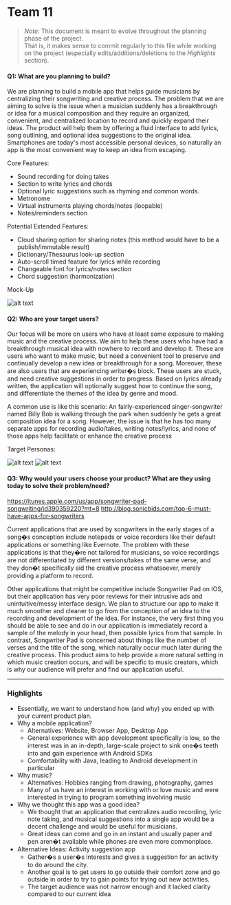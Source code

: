 # Team 11

 > _Note:_ This document is meant to evolve throughout the planning phase of the project.    
 > That is, it makes sense to commit regularly to this file while working on the project (especially edits/additions/deletions to the _Highlights_ section).

#### Q1: What are you planning to build?

We are planning to build a mobile app that helps guide musicians by centralizing their songwriting and creative process. The problem that we are aiming to solve is the issue when a musician suddenly has a breakthrough or idea for a musical composition and they require an organized, convenient, and centralized location to record and quickly expand their ideas. The product will help them by offering a fluid interface to add lyrics, song outlining, and optional idea suggestions to the original idea. Smartphones are today's most accessible personal devices, so naturally an app is the most convenient way to keep an idea from escaping.

Core Features:
* Sound recording for doing takes
* Section to write lyrics and chords
* Optional lyric suggestions such as rhyming and common words. 
* Metronome
* Virtual instruments playing chords/notes (loopable)
* Notes/reminders section

Potential Extended Features:
* Cloud sharing option for sharing notes (this method would have to be a publish/immutable result)
* Dictionary/Thesaurus look-up section
* Auto-scroll timed feature for lyrics while recording
* Changeable font for lyrics/notes section
* Chord suggestion (harmonization)

Mock-Up

![alt text](https://github.com/csc301-winter-2018/project-team-11/blob/master/images/Mock-Up.png)

#### Q2: Who are your target users?


Our focus will be more on users who have at least some exposure to making music and the creative process. We aim to help these users who have had a breakthrough musical idea with nowhere to record and develop it. These are users who want to make music, but need a convenient tool to preserve and continually develop a new idea or breakthrough for a song. Moreover, these are also users that are experiencing writer�s block. These users are stuck, and need creative suggestions in order to progress. Based on lyrics already written, the application will optionally suggest how to continue the song, and differentiate the themes of the idea by genre and mood.

A common use is like this scenario: An fairly-experienced singer-songwriter named Billy Bob is walking through the park when suddenly he gets a great composition idea for a song. However, the issue is that he has too many separate apps for recording audio/takes, writing notes/lyrics, and none of those apps help facilitate or enhance the creative process 

Target Personas:

![alt text](https://raw.githubusercontent.com/csc301-winter-2018/project-team-11/master/images/Annoyed_Prodigy.png?token=AZRHLPmKdrqUrCqIwI1UEqproOeBiiXmks5ah3vNwA%3D%3D)
![alt text](https://raw.githubusercontent.com/csc301-winter-2018/project-team-11/master/images/Fledgling_Musician.png?token=AZRHLLMG1gAByLFsjvJerAGmEVU6rzFVks5ah3vjwA%3D%3D)

 
#### Q3: Why would your users choose your product? What are they using today to solve their problem/need?

https://itunes.apple.com/us/app/songwriter-pad-songwriting/id390359220?mt=8
http://blog.sonicbids.com/top-6-must-have-apps-for-songwriters 


Current applications that are used by songwriters in the early stages of a song�s conception include notepads or voice recorders like their default applications or something like Evernote. The problem with these applications is that they�re not tailored for musicians, so voice recordings are not differentiated by different versions/takes of the same verse, and they don�t specifically aid the creative process whatsoever, merely providing a platform to record.

Other applications that might be competitive include Songwriter Pad on IOS, but their application has very poor reviews for their intrusive ads and unintuitive/messy interface design. We plan to structure our app to make it much smoother and cleaner to go from the conception of an idea to the recording and development of the idea. For instance, the very first thing you should be able to see and do in our application is immediately record a sample of the melody in your head, then possible lyrics from that sample. In contrast, Songwriter Pad is concerned about things like the number of verses and the title of the song, which naturally occur much later during the creative process. This product aims to help provide a more natural setting in which music creation occurs, and will be specific to music creators, which is why our audience will prefer and find our application useful.

----

### Highlights

 * Essentially, we want to understand how (and why) you ended up with your current product plan.
* Why a mobile application?
	* Alternatives: Website, Browser App, Desktop App
	* General experience with app development specifically is low, so the interest was in an in-depth, large-scale project to sink one�s teeth into and gain experience with Android SDKs
	* Comfortability with Java, leading to Android development in particular
* Why music?
	* Alternatives: Hobbies ranging from drawing, photography, games
	* Many of us have an interest in working with or love music and were interested in trying to program something involving music
* Why we thought this app was a good idea?
	* We thought that an application that centralizes audio recording, lyric note taking, and musical suggestions into a single app would be a decent challenge and would be useful for musicians.
	* Great ideas can come and go in an instant and usually paper and pen aren�t available while phones are even more commonplace.
* Alternative Ideas: Activity suggestion app
	* Gather�s a user�s interests and gives a suggestion for an activity to do around the city.
	* Another goal is to get users to go outside their comfort zone and go outside in order to try to gain points for trying out new activities.
	* The target audience was not narrow enough and it lacked clarity compared to our current idea

